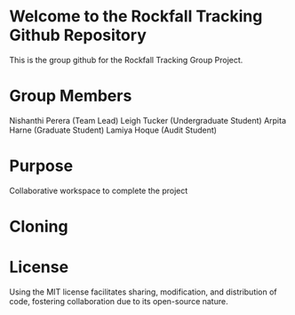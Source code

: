 # Welcome to the Rockfall Tracking Github Repository
This is the group github for the Rockfall Tracking Group Project.

# Group Members
Nishanthi Perera (Team Lead)
Leigh Tucker (Undergraduate Student)
Arpita Harne (Graduate Student)
Lamiya Hoque (Audit Student)

# Purpose

Collaborative workspace to complete the project

# Cloning

# License
Using the MIT license facilitates sharing, modification, and distribution of code, fostering collaboration due to its open-source nature.

